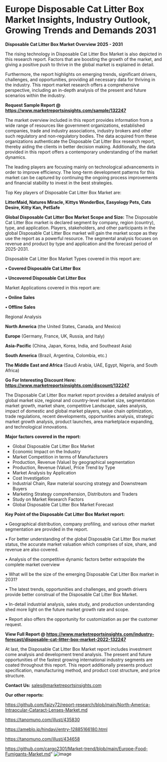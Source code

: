 # Europe Disposable Cat Litter Box Market Insights, Industry Outlook, Growing Trends and Demands 2031

<Strong> Disposable Cat Litter Box Market Overview 2025 - 2031</strong>

The rising technology in Disposable Cat Litter Box Market is also depicted in this research report. Factors that are boosting the growth of the market, and giving a positive push to thrive in the global market is explained in detail.

Furthermore, the report highlights on emerging trends, significant drivers, challenges, and opportunities, providing all necessary data for thriving in the industry. This report market research offers a comprehensive perspective, including an in-depth analysis of the present and future scenarios within the industry.

<strong>Request Sample Report @ <a href=https://www.marketreportsinsights.com/sample/132247>https://www.marketreportsinsights.com/sample/132247</a></strong>

The market overview included in this report provides information from a wide range of resources like government organizations, established companies, trade and industry associations, industry brokers and other such regulatory and non-regulatory bodies. The data acquired from these organizations authenticate the Disposable Cat Litter Box research report, thereby aiding the clients in better decision making. Additionally, the data provided in this report offers a contemporary understanding of the market dynamics.

The leading players are focusing mainly on technological advancements in order to improve efficiency. The long-term development patterns for this market can be captured by continuing the ongoing process improvements and financial stability to invest in the best strategies.

Top Key players of Disposable Cat Litter Box Market are:

<strong>LitterMaid, Natures Miracle, Kittys WonderBox, Easyology Pets, Cats Desire, Kitty Kan, PetSafe</strong>

<strong><b>Global Disposable Cat Litter Box Market Scope and Size:</b></strong>
The Disposable Cat Litter Box market is declared segment by company, region (country), type, and application. Players, stakeholders, and other participants in the global Disposable Cat Litter Box market will gain the market scope as they use the report as a powerful resource. The segmental analysis focuses on revenue and product by type and application and the forecast period of 2025-2031.

Disposable Cat Litter Box Market Types covered in this report are:

<strong>• Covered Disposable Cat Litter Box

• Uncovered Disposable Cat Litter Box</strong>

Market Applications covered in this report are:

<strong>• Online Sales

• Offline Sales</strong> 

Regional Analysis

<strong>North America</strong> (the United States, Canada, and Mexico)

<strong>Europe</strong> (Germany, France, UK, Russia, and Italy)

<strong>Asia-Pacific</strong> (China, Japan, Korea, India, and Southeast Asia)

<strong>South America</strong> (Brazil, Argentina, Colombia, etc.)

<strong>The Middle East and Africa</strong> (Saudi Arabia, UAE, Egypt, Nigeria, and South Africa)

<strong>Go For Interesting Discount Here: <a href=https://www.marketreportsinsights.com/discount/132247>https://www.marketreportsinsights.com/discount/132247</a></strong>

The Disposable Cat Litter Box market report provides a detailed analysis of global market size, regional and country-level market size, segmentation market growth, market share, competitive Landscape, sales analysis, impact of domestic and global market players, value chain optimization, trade regulations, recent developments, opportunities analysis, strategic market growth analysis, product launches, area marketplace expanding, and technological innovations.

<strong><b>Major factors covered in the report:</b></strong>
<ul>
  <li>Global Disposable Cat Litter Box Market </li>
  <li>Economic Impact on the Industry</li>
  <li>Market Competition in terms of Manufacturers</li>
  <li>Production, Revenue (Value) by geographical segmentation</li>
  <li>Production, Revenue (Value), Price Trend by Type</li>
  <li>Market Analysis by Application</li>
  <li>Cost Investigation</li>
  <li>Industrial Chain, Raw material sourcing strategy and Downstream Buyers</li>
  <li>Marketing Strategy comprehension, Distributors and Traders</li>
  <li>Study on Market Research Factors</li>
  <li>Global Disposable Cat Litter Box Market Forecast</li>
</ul>

<strong><b>Key Point of the Disposable Cat Litter Box Market report:</b></strong>

• Geographical distribution, company profiling, and various other market segmentation are provided in the report.

• For better understanding of the global Disposable Cat Litter Box market status, the accurate market valuation which comprises of size, share, and revenue are also covered.

• Analysis of the competitive dynamic factors better extrapolate the complete market overview

• What will be the size of the emerging Disposable Cat Litter Box market in 2031?

• The latest trends, opportunities and challenges, and growth drivers provide better construal of the Disposable Cat Litter Box Market.

• In-detail industrial analysis, sales study, and production understanding shed more light on the future market growth rate and scope.

• Report also offers the opportunity for customization as per the customer request.

<strong><b>View Full Report @ <a href=https://www.marketreportsinsights.com/industry-forecast/disposable-cat-litter-box-market-2022-132247>https://www.marketreportsinsights.com/industry-forecast/disposable-cat-litter-box-market-2022-132247</a></b></strong>


At last, the Disposable Cat Litter Box Market report includes investment come analysis and development trend analysis. The present and future opportunities of the fastest growing international industry segments are coated throughout this report. This report additionally presents product specification, manufacturing method, and product cost structure, and price structure.

<strong>Contact Us:</strong>
sales@marketreportsinsights.com

<strong>Our other reports:</strong>

<a href=https://github.com/faizy72/report-research/blob/main/North-America-Intraocular-Cataract-Lenses-Market.md>https://github.com/faizy72/report-research/blob/main/North-America-Intraocular-Cataract-Lenses-Market.md</a>

<a href=https://tanomuno.com/illust/435830>https://tanomuno.com/illust/435830</a>

<a href=https://ameblo.jp/hindavi/entry-12885166180.html>https://ameblo.jp/hindavi/entry-12885166180.html</a>

<a href=https://tanomuno.com/illust/434658>https://tanomuno.com/illust/434658</a>

<a href=https://github.com/cargo2301/Market-trend/blob/main/Europe-Food-Fumigants-Market.md>https://github.com/cargo2301/Market-trend/blob/main/Europe-Food-Fumigants-Market.md</a>"
![image](https://github.com/user-attachments/assets/ffb76540-f8b0-4205-95d9-f63e896c2c69)
